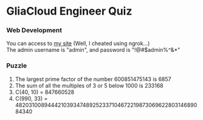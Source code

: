 # GliaCloud Engineer Quiz

### Web Development
You can access to [my site](http://5016a1ba.ngrok.com)
(Well, I cheated using ngrok...)  
The admin username is "admin", and password is "!@#$admin%^&*"

### Puzzle
1. The largest prime factor of the number 600851475143 is 6857
2. The sum of all the multiples of 3 or 5 below 1000 is 233168
3. C(40, 10) = 847660528
3. C(990, 33) = 48203100894442103934748925233710467221987306962280314689084340
